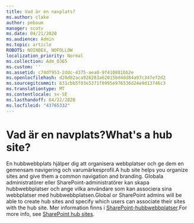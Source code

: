 ```yaml
---
title: Vad är en navplats?
ms.author: clake
author: pebaum
manager: scotv
ms.date: 04/21/2020
ms.audience: Admin
ms.topic: article
ROBOTS: NOINDEX, NOFOLLOW
localization_priority: Normal
ms.collection: Adm_O365
ms.custom: ''
ms.assetid: c74df953-2ddc-4375-aea0-9f410881bb2e
ms.openlocfilehash: d20d82aca926283a62015bd4dd84a97c347ef2d2
ms.sourcegitcommit: 631cbb5f03e5371f0995e976536d24e9d13746c3
ms.translationtype: MT
ms.contentlocale: sv-SE
ms.lasthandoff: 04/22/2020
ms.locfileid: "43765332"
---
```

# <a name="whats-a-hub-site"></a><span data-ttu-id="159bf-102">Vad är en navplats?</span><span class="sxs-lookup"><span data-stu-id="159bf-102">What's a hub site?</span></span>

<span data-ttu-id="159bf-103">En hubbwebbplats hjälper dig att organisera webbplatser och ge dem en gemensam navigering och varumärkesprofil.</span><span class="sxs-lookup"><span data-stu-id="159bf-103">A hub site helps you organize sites and give them a common navigation and branding.</span></span> <span data-ttu-id="159bf-104">Globala administratörer eller SharePoint-administratörer kan skapa hubbwebbplatser och ange vilka användare som kan associera sina webbplatser med hubbwebbplatsen.</span><span class="sxs-lookup"><span data-stu-id="159bf-104">Global or SharePoint admins will be able to create hub sites and specify which users can associate their sites with the hub site.</span></span> <span data-ttu-id="159bf-105">Mer information finns i [SharePoint-hubbwebbplatser](https://go.microsoft.com/fwlink/?linkid=869388).</span><span class="sxs-lookup"><span data-stu-id="159bf-105">For more info, see [SharePoint hub sites](https://go.microsoft.com/fwlink/?linkid=869388).</span></span>
  